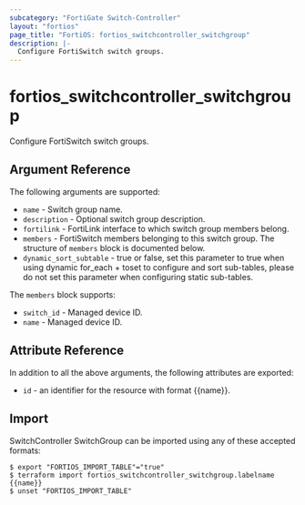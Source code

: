 ```yaml
---
subcategory: "FortiGate Switch-Controller"
layout: "fortios"
page_title: "FortiOS: fortios_switchcontroller_switchgroup"
description: |-
  Configure FortiSwitch switch groups.
---
```


# fortios_switchcontroller_switchgroup
Configure FortiSwitch switch groups.

## Argument Reference

The following arguments are supported:

* `name` - Switch group name.
* `description` - Optional switch group description.
* `fortilink` - FortiLink interface to which switch group members belong.
* `members` - FortiSwitch members belonging to this switch group. The structure of `members` block is documented below.
* `dynamic_sort_subtable` - true or false, set this parameter to true when using dynamic for_each + toset to configure and sort sub-tables, please do not set this parameter when configuring static sub-tables.

The `members` block supports:

* `switch_id` - Managed device ID.
* `name` - Managed device ID.


## Attribute Reference

In addition to all the above arguments, the following attributes are exported:
* `id` - an identifier for the resource with format {{name}}.

## Import

SwitchController SwitchGroup can be imported using any of these accepted formats:
```
$ export "FORTIOS_IMPORT_TABLE"="true"
$ terraform import fortios_switchcontroller_switchgroup.labelname {{name}}
$ unset "FORTIOS_IMPORT_TABLE"
```
